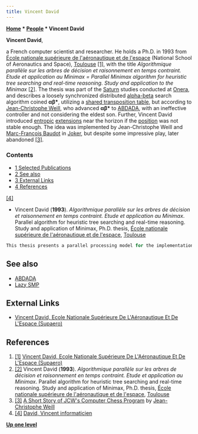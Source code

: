 ```yaml
---
title: Vincent David
---
```

**[Home](Home "Home") \* [People](People "People") \* Vincent David**


**Vincent David**,  

a French computer scientist and researcher. He holds a Ph.D. in 1993 from [École nationale supérieure de l'aéronautique et de l'espace](https://en.wikipedia.org/wiki/%C3%89cole_nationale_sup%C3%A9rieure_de_l%27a%C3%A9ronautique_et_de_l%27espace) (National School of Aeronautics and Space), [Toulouse](https://en.wikipedia.org/wiki/Toulouse) <a id="cite-note-1" href="#cite-ref-1">[1]</a>, with the title *Algorithmique parallèle sur les arbres de décision et raisonnement en temps contraint. Etude et application au Minimax = Parallel Minimax algorithm for heuristic tree searching and real-time reasoning. Study and application to the Minimax*
<a id="cite-note-2" href="#cite-ref-2">[2]</a>. The thesis was part of the [Saturn](https://en.wikipedia.org/wiki/Saturn) studies conducted at [Onera](https://en.wikipedia.org/wiki/Office_National_d%27%C3%89tudes_et_de_Recherches_A%C3%A9rospatiales), and describes a loosely synchronized distributed [alpha-beta](Alpha-Beta "Alpha-Beta") search algorithm coined **αβ\***, utilizing a [shared transposition table](Shared_Hash_Table "Shared Hash Table"), but according to [Jean-Christophe Weill](Jean-Christophe_Weill "Jean-Christophe Weill"), who advanced **αβ\*** to [ABDADA](ABDADA "ABDADA"), with an ineffective controller and not considering the eldest son. Further, Vincent David introduced [entropic](https://en.wikipedia.org/wiki/Entropy_%28information_theory%29) [extensions](Extensions "Extensions") near the horizon if the [position](Chess_Position "Chess Position") was not stable enough. The idea was implemented by Jean-Christophe Weill and [Marc-François Baudot](Marc-Fran%C3%A7ois_Baudot "Marc-François Baudot") in [Joker](Joker "Joker"), but despite some impressive play, later abandoned <a id="cite-note-3" href="#cite-ref-3">[3]</a>. 



### Contents


* [1 Selected Publications](#selected-publications)
* [2 See also](#see-also)
* [3 External Links](#external-links)
* [4 References](#references)






<a id="cite-note-4" href="#cite-ref-4">[4]</a>



* Vincent David (**1993**). *Algorithmique parallèle sur les arbres de décision et raisonnement en temps contraint. Etude et application au Minimax*. Parallel algorithm for heuristic tree searching and real-time reasoning. Study and application of Minimax, Ph.D. thesis, [École nationale supérieure de l'aéronautique et de l'espace](https://en.wikipedia.org/wiki/%C3%89cole_nationale_sup%C3%A9rieure_de_l%27a%C3%A9ronautique_et_de_l%27espace), [Toulouse](https://en.wikipedia.org/wiki/Toulouse)



```C++
This thesis presents a parallel processing model for the implementation of reasoning algorithms as part of a smart real-time system, and is part of the SATURNE study conducted at CERT-ONERA. This project is based on the assumption that processing tasks have the ability to adapt to time periods. To satisfy this model, the proposed solutions are the reduction of the search space and the acceleration of the treatments thanks to the parallelism. These changes must occur during the execution of the process, the management of parallelism becomes dynamic. Moreover, decision trees represent a fundamental method for solving many artificial intelligence problems, such as the theory of one-player games, optimization problems, two-player game theory, graphs and / or and many other NP-complete problems. Also, from the example of the minimax algorithm on real game trees, an implementation is performed on Modulor, a distributed architecture machine based on transputers developed at CERT-ONERA. The method of parallelization is based on a suppression of the control between the research processes, in favor of a speculative parallelism and the complete sharing of the information realized thanks to a physically distributed but virtually shared memory. The contribution of our approach for distributed and fault-tolerant real-time systems is evaluated thanks to the experimental results obtained.

```

## See also


* [ABDADA](ABDADA "ABDADA")
* [Lazy SMP](Lazy_SMP "Lazy SMP")


## External Links


* [Vincent David, Ecole Nationale Supérieure De L'Aéronautique Et De L'Espace (Supaero)](http://copainsdavant.linternaute.com/membre/15167869/1937553667/vincent_david/)


## References


1. <a id="cite-ref-1" href="#cite-note-1">[1]</a> [Vincent David, Ecole Nationale Supérieure De L'Aéronautique Et De L'Espace (Supaero)](http://copainsdavant.linternaute.com/membre/15167869/1937553667/vincent_david/)
2. <a id="cite-ref-2" href="#cite-note-2">[2]</a> Vincent David (**1993**). *Algorithmique parallèle sur les arbres de décision et raisonnement en temps contraint. Etude et application au Minimax*. Parallel algorithm for heuristic tree searching and real-time reasoning. Study and application of Minimax, Ph.D. thesis, [École nationale supérieure de l'aéronautique et de l'espace](https://en.wikipedia.org/wiki/%C3%89cole_nationale_sup%C3%A9rieure_de_l%27a%C3%A9ronautique_et_de_l%27espace), [Toulouse](https://en.wikipedia.org/wiki/Toulouse)
3. <a id="cite-ref-3" href="#cite-note-3">[3]</a> [A Short Story of JCW's Computer Chess Program](http://recherche.enac.fr/~weill/chess.html) by [Jean-Christophe Weill](Jean-Christophe_Weill "Jean-Christophe Weill")
4. <a id="cite-ref-4" href="#cite-note-4">[4]</a> [David, Vincent informaticien](http://orlabs.oclc.org/identities/viaf-198681136/)

**[Up one level](People "People")**







 
